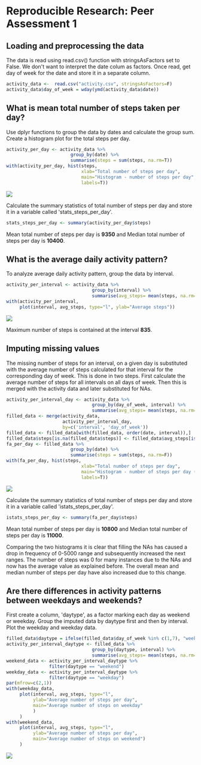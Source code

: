 # Reproducible Research: Peer Assessment 1





## Loading and preprocessing the data
The data is read using read.csv() function with stringsAsFactors set to False.
We don't want to interpret the date colum as factors. Once read, get day of week
for the date and store it in a separate column.


```r
activity_data <-  read.csv("activity.csv", stringsAsFactors=F)
activity_data$day_of_week = wday(ymd(activity_data$date))
```

## What is mean total number of steps taken per day?
Use dplyr functions to group the data by dates and calculate the group sum. 
Create a histogram plot for the total steps per day.


```r
activity_per_day <- activity_data %>% 
                        group_by(date) %>% 
                        summarise(steps = sum(steps, na.rm=T))
with(activity_per_day, hist(steps, 
                            xlab="Total number of steps per day",
                            main="Histogram - number of steps per day",
                            labels=T))
```

![](PA1_template_files/figure-html/analyze_per_day-1.png) 

Calculate the summary statistics of total number of steps per day and store it 
in a variable called 'stats_steps_per_day'.


```r
stats_steps_per_day <- summary(activity_per_day$steps)
```
Mean total number of steps per day is **9350** and 
Median total number of steps per day is **10400**.

## What is the average daily activity pattern?
To analyze average daily activity pattern, group the data by interval.

```r
activity_per_interval <- activity_data %>% 
                                group_by(interval) %>% 
                                summarise(avg_steps= mean(steps, na.rm=T))
with(activity_per_interval, 
     plot(interval, avg_steps, type="l", ylab="Average steps"))
```

![](PA1_template_files/figure-html/analyze_per_interval-1.png) 

Maximum number of steps is contained at the interval 
**835**.

## Imputing missing values
The missing number of steps for an interval, on a given day is 
substituted with the average number of steps calculated for that interval for
the corresponding day of week. This is done in two steps. First calculate the
average number of steps for all intervals on all days of week. Then this is 
merged with the activity data and later substituted for NAs.

```r
activity_per_interval_day <- activity_data %>% 
                                group_by(day_of_week, interval) %>% 
                                summarise(avg_steps= mean(steps, na.rm=T))
filled_data <- merge(activity_data, 
                     activity_per_interval_day, 
                     by=c('interval', 'day_of_week'))
filled_data <- filled_data[with(filled_data, order(date, interval)),]
filled_data$steps[is.na(filled_data$steps)] <- filled_data$avg_steps[is.na(filled_data$steps)]
fa_per_day <- filled_data %>% 
                        group_by(date) %>% 
                        summarise(steps = sum(steps, na.rm=F))
with(fa_per_day, hist(steps,
                            xlab="Total number of steps per day",
                            main="Histogram - number of steps per day (Imputed data)",
                            labels=T))
```

![](PA1_template_files/figure-html/fill_missing-1.png) 

Calculate the summary statistics of total number of steps per day and store it 
in a variable called 'istats_steps_per_day'.


```r
istats_steps_per_day <- summary(fa_per_day$steps)
```

Mean total number of steps per day is **10800** and 
Median total number of steps per day is **11000**.

Comparing the two histograms it is clear that filling the NAs has caused a drop
in frequency of 0-5000 range and subsequently increased the next ranges. The 
number of steps was 0 for many instances due to the NAs and now has the average 
value as explained before. The overall mean and median number of steps per day 
have also increased due to this change.

## Are there differences in activity patterns between weekdays and weekends?
First create a column, 'daytype', as a factor marking each day as weekend or
weekday. Group the imputed data by daytype first and then by interval. Plot
the weekday and weekday data.


```r
filled_data$daytype = ifelse(filled_data$day_of_week %in% c(1,7), "weekend", "weekday")
activity_per_interval_daytype <- filled_data %>% 
                                group_by(daytype, interval) %>% 
                                summarise(avg_steps= mean(steps, na.rm=F))
weekend_data <- activity_per_interval_daytype %>%
                filter(daytype == "weekend")
weekday_data <- activity_per_interval_daytype %>%
                filter(daytype == "weekday")
par(mfrow=c(2,1))
with(weekday_data, 
     plot(interval, avg_steps, type="l",
          ylab="Average number of steps per day",
          main="Average number of steps on weekday"
          )
     )
with(weekend_data, 
     plot(interval, avg_steps, type="l",
          ylab="Average number of steps per day",
          main="Average number of steps on weekend")
     )
```

![](PA1_template_files/figure-html/weekends_weekdays-1.png) 
